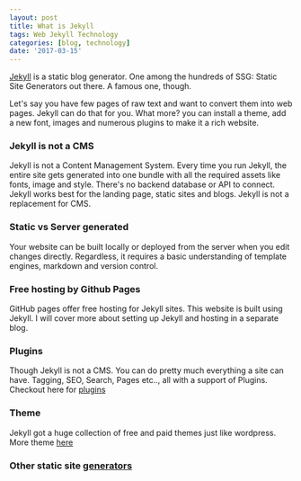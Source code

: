 ```yaml
---
layout: post
title: What is Jekyll
tags: Web Jekyll Technology
categories: [blog, technology]
date: '2017-03-15'
---
```


[Jekyll](https://jekyllrb.com) is a static blog generator. One among the hundreds of SSG: Static Site Generators out there. A famous one, though.

Let's say you have few pages of raw text and want to convert them into web pages. Jekyll can do that for you. What more? you can install a theme, add a new font, images and numerous plugins to make it a rich website.

### Jekyll is not a CMS

Jekyll is not a Content Management System. Every time you run Jekyll, the entire site gets generated into one bundle with all the required assets like fonts, image and style.
There's no backend database or API to connect. Jekyll works best for the landing page, static sites and blogs. Jekyll is not a replacement for CMS.

### Static vs Server generated

Your website can be built locally or deployed from the server when you edit changes directly. Regardless, it requires a basic understanding of template engines, markdown and version control.

### Free hosting by Github Pages

GitHub pages offer free hosting for Jekyll sites. This website is built using Jekyll. I will cover more about setting up Jekyll and hosting in a separate blog.

### Plugins

Though Jekyll is not a CMS. You can do pretty much everything a site can have. Tagging, SEO, Search, Pages etc.., all with a support of Plugins. Checkout here for [plugins](https://jekyllrb.com/docs/plugins/#available-plugins)

### Theme

Jekyll got a huge collection of free and paid themes just like wordpress. More theme [here](http://themes.jekyllrc.org/)

### Other static site [generators](https://staticsitegenerators.net/)
